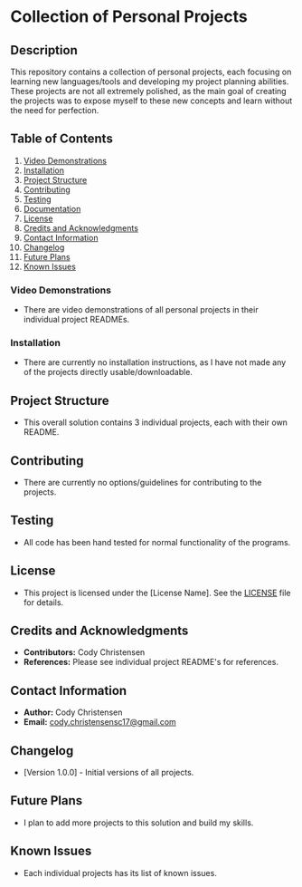 # Collection of Personal Projects

## Description

This repository contains a collection of personal projects, each focusing on learning new languages/tools and developing my 
project planning abilities. These projects are not all extremely polished, as the main goal of creating the projects was
to expose myself to these new concepts and learn without the need for perfection.

## Table of Contents

1. [Video Demonstrations](#video-demonstrations)
2. [Installation](#installation)
3. [Project Structure](#project-structure)
4. [Contributing](#contributing)
5. [Testing](#testing)
6. [Documentation](#documentation)
7. [License](#license)
8. [Credits and Acknowledgments](#credits-and-acknowledgments)
9. [Contact Information](#contact-information)
10. [Changelog](#changelog)
11. [Future Plans](#future-plans)
12. [Known Issues](#known-issues)

### Video Demonstrations

- There are video demonstrations of all personal projects in their individual project READMEs.

### Installation

- There are currently no installation instructions, as I have not made any of the projects directly usable/downloadable.

## Project Structure
- This overall solution contains 3 individual projects, each with their own README.

## Contributing

- There are currently no options/guidelines for contributing to the projects.

## Testing
- All code has been hand tested for normal functionality of the programs.

## License

- This project is licensed under the [License Name]. See the [LICENSE](LICENSE) file for details.

## Credits and Acknowledgments

- **Contributors:** Cody Christensen
- **References:** Please see individual project README's for references. 

## Contact Information

- **Author:** Cody Christensen
- **Email:** cody.christensensc17@gmail.com

## Changelog

- [Version 1.0.0] - Initial versions of all projects.
  
## Future Plans

- I plan to add more projects to this solution and build my skills.

## Known Issues

- Each individual projects has its list of known issues.

